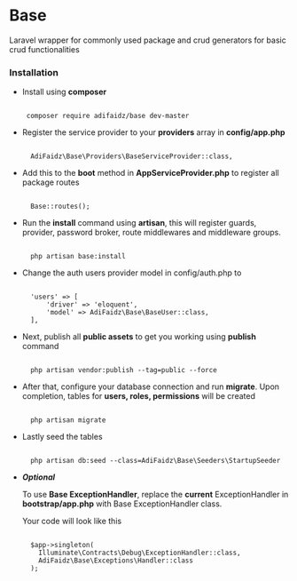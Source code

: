 # Base
Laravel wrapper for commonly used package and crud generators for basic crud functionalities

### Installation

+ Install using **composer**

   ```

    composer require adifaidz/base dev-master

   ```

+ Register the service provider to your **providers** array in **config/app.php**

  ```

    AdiFaidz\Base\Providers\BaseServiceProvider::class,

  ```

+ Add this to the **boot** method in **AppServiceProvider.php** to register all package routes

  ```

    Base::routes();

  ```

+ Run the **install** command using **artisan**, this will register guards, provider, password broker, route middlewares and middleware groups.

  ```

    php artisan base:install

  ```

+ Change the auth users provider model in config/auth.php to

  ```

    'users' => [
        'driver' => 'eloquent',
        'model' => AdiFaidz\Base\BaseUser::class,
    ],

  ```

+ Next, publish all **public assets** to get you working using **publish** command

  ```

    php artisan vendor:publish --tag=public --force

  ```

+ After that, configure your database connection and run **migrate**. Upon completion, tables for **users, roles, permissions** will be created

  ```

    php artisan migrate

  ```

+ Lastly seed the tables

  ```

    php artisan db:seed --class=AdiFaidz\Base\Seeders\StartupSeeder

  ```

+ ***Optional***

  To use **Base ExceptionHandler**, replace the **current** ExceptionHandler in **bootstrap/app.php** with Base ExceptionHandler class.

  Your code will look like this

  ```

    $app->singleton(
      Illuminate\Contracts\Debug\ExceptionHandler::class,
      AdiFaidz\Base\Exceptions\Handler::class
    );

  ```
